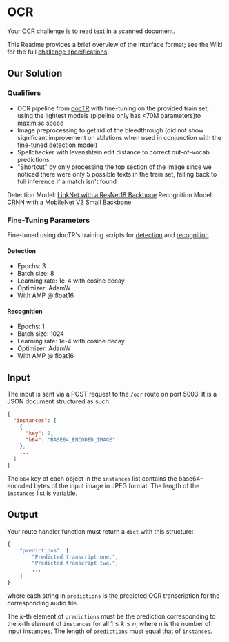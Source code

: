 # OCR

Your OCR challenge is to read text in a scanned document.

This Readme provides a brief overview of the interface format; see the Wiki for the full [challenge specifications](https://github.com/til-ai/til-25/wiki/Challenge-specifications).

## Our Solution

### Qualifiers

- OCR pipeline from [docTR](https://github.com/mindee/doctr) with fine-tuning on the provided train set, using the lightest models (pipeline only has <70M parameters)to maximise speed
- Image preprocessing to get rid of the bleedthrough (did not show significant improvement on ablations when used in conjunction with the fine-tuned detection model)
- Spellchecker with levenshtein edit distance to correct out-of-vocab predictions
- "Shortcut" by only processing the top section of the image since we noticed there were only 5 possible texts in the train set, falling back to full inference if a match isn't found

Detection Model: [LinkNet with a ResNet18 Backbone](https://mindee.github.io/doctr/modules/models.html#doctr.models.detection.linknet_resnet18)
Recognition Model: [CRNN with a MobileNet V3 Small Backbone](https://mindee.github.io/doctr/modules/models.html#doctr.models.recognition.crnn_mobilenet_v3_small)

### Fine-Tuning Parameters

Fine-tuned using docTR's training scripts for [detection](https://github.com/mindee/doctr/blob/main/references/detection/train_pytorch.py) and [recognition](https://github.com/mindee/doctr/blob/main/references/recognition/train_pytorch.py)

#### Detection

- Epochs: 3
- Batch size: 8
- Learning rate: 1e-4 with cosine decay
- Optimizer: AdamW
- With AMP @ float16

#### Recognition

- Epochs: 1
- Batch size: 1024
- Learning rate: 1e-4 with cosine decay
- Optimizer: AdamW
- With AMP @ float16

## Input

The input is sent via a POST request to the `/ocr` route on port 5003. It is a JSON document structured as such:

```JSON
{
  "instances": [
    {
      "key": 0,
      "b64": "BASE64_ENCODED_IMAGE"
    },
    ...
  ]
}
```

The `b64` key of each object in the `instances` list contains the base64-encoded bytes of the input image in JPEG format. The length of the `instances` list is variable.

## Output

Your route handler function must return a `dict` with this structure:

```Python
{
    "predictions": [
        "Predicted transcript one.",
        "Predicted transcript two.",
        ...
    ]
}
```

where each string in `predictions` is the predicted OCR transcription for the corresponding audio file.

The $k$-th element of `predictions` must be the prediction corresponding to the $k$-th element of `instances` for all $1 \le k \le n$, where n is the number of input instances. The length of `predictions` must equal that of `instances`.